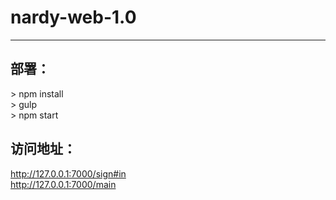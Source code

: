 # nardy-web-1.0
*******
## 部署：  
&gt; npm install  
&gt; gulp  
&gt; npm start  

## 访问地址：  
http://127.0.0.1:7000/sign#in  
http://127.0.0.1:7000/main  
